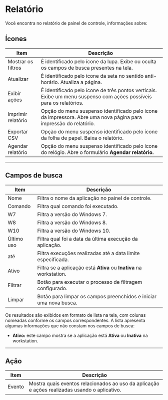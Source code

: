 # Relatório

Você encontra no relatório de painel de controle, informações sobre:

## Ícones
| Item | Descrição |
| --- | --- |
| 	Mostrar os filtros	|	É identificado pelo ícone da lupa. Exibe ou oculta os campos de busca presentes na tela.	|
| 	Atualizar	|	É identificado pelo ícone da seta no sentido anti-horário. Atualiza a página.	|
| 	Exibir ações	|	É identificado pelo ícone de três pontos verticais. Exibe um menu suspenso com ações possíveis para os relatórios.	|
| 	Imprimir relatório	|	Opção do menu suspenso identificado pelo ícone da impressora. Abre uma nova página para impressão do relatório.	|
| 	Exportar CSV	|	Opção do menu suspenso identificado pelo ícone da folha de papel. Baixa o relatório.	|
| 	Agendar relatório	|	Opção do menu suspenso identificado pelo ícone do relógio. Abre o formulário **Agendar relatório.**	|

* * *

## Campos de busca
| Item | Descrição |
| --- | --- |
| 	Nome	|	Filtra o nome da aplicação no painel de controle.	|
| 	Comando	|	Filtra qual comando foi executado.	|
| 	W7	|	Filtra a versão do Windows 7.	|
| 	W8	|	Filtra a versão do Windows 8.	|
| 	W10	|	Filtra a versão do Windows 10.	|
| 	Último uso	|	Filtra qual foi a data da última execução da aplicação.	|
| 	até	|	Filtra execuções realizadas até a data limite especificada.	|
| 	Ativo	|	Filtra se a aplicação está **Ativa** ou **Inativa** na workstation.	|
| 	Filtrar	|	Botão para executar o processo de filtragem configurado.	|
| 	Limpar	|	Botão para limpar os campos preenchidos e iniciar uma nova busca.	|

Os resultados são exibidos em formato de lista na tela, com colunas nomeadas conforme os campos correspondentes. A lista apresenta algumas informações que não constam nos campos de busca:

* **Ativo:** este campo mostra se a aplicação está **Ativa** ou **Inativa** na workstation.

* * *
## Ação
| Item | Descrição |
| --- | --- |
| Evento | Mostra quais eventos relacionados ao uso da aplicação e ações realizadas usando o aplicativo. |